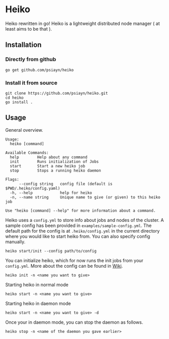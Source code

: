 # Heiko
Heiko rewritten in go! 
Heiko is a lightweight distributed node manager ( at least aims to be that ).

## Installation

### Directly from github
```
go get github.com/psiayn/heiko
```

### Install it from source
```
git clone https://github.com/psiayn/heiko.git
cd heiko
go install .
```

## Usage
General overview.
```
Usage:
  heiko [command]

Available Commands:
  help        Help about any command
  init        Runs initialization of Jobs
  start       Start a new heiko job
  stop        Stops a running heiko daemon

Flags:
      --config string   config file (default is $PWD/.heiko/config.yaml)
  -h, --help            help for heiko
  -n, --name string     Unique name to give (or given) to this heiko job

Use "heiko [command] --help" for more information about a command.
```

Heiko uses a `config.yml` to store info about jobs and nodes of the cluster.
A sample config has been provided in `examples/sample-config.yml`.
The default path for the config is at `.heiko/config.yml` in the current directory where you would like to start heiko from.
You can also specify config manually.
```
heiko start/init --config path/to/config
```

You can initialize heiko, which for now runs the init jobs from your `config.yml`. More about the config can be found in [Wiki](https://github.com/psiayn/heiko/wiki).
```
heiko init -n <name you want to give>
```

Starting heiko in normal mode
```
heiko start -n <name you want to give>
```

Starting heiko in daemon mode
```
heiko start -n <name you want to give> -d
```

Once your in daemon mode, you can stop the daemon as follows.
```
heiko stop -n <name of the daemon you gave earlier>
```
